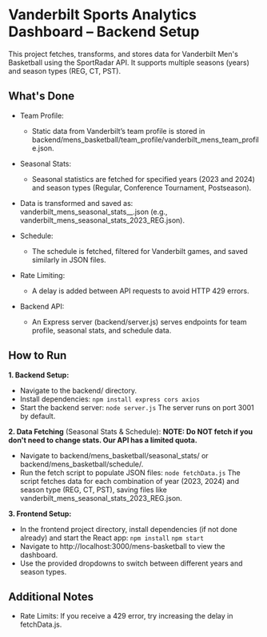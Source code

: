 # Vanderbilt Sports Analytics Dashboard – Backend Setup
This project fetches, transforms, and stores data for Vanderbilt Men's Basketball using the SportRadar API. It supports multiple seasons (years) and season types (REG, CT, PST).

## What's Done
- Team Profile:
    - Static data from Vanderbilt’s team profile is stored in backend/mens_basketball/team_profile/vanderbilt_mens_team_profile.json.

- Seasonal Stats:
    - Seasonal statistics are fetched for specified years (2023 and 2024) and season types (Regular, Conference Tournament, Postseason).
- Data is transformed and saved as:
    vanderbilt_mens_seasonal_stats_<year>_<seasonType>.json
    (e.g., vanderbilt_mens_seasonal_stats_2023_REG.json).

- Schedule:
    - The schedule is fetched, filtered for Vanderbilt games, and saved similarly in JSON files.

- Rate Limiting:
    - A delay is added between API requests to avoid HTTP 429 errors.

- Backend API:
    - An Express server (backend/server.js) serves endpoints for team profile, seasonal stats, and schedule data.


## How to Run
**1. Backend Setup:**
- Navigate to the backend/ directory.
- Install dependencies: `npm install express cors axios`
- Start the backend server: `node server.js` The server runs on port 3001 by default.

**2. Data Fetching** (Seasonal Stats & Schedule):
**NOTE: Do NOT fetch if you don't need to change stats. Our API has a limited quota.**
- Navigate to backend/mens_basketball/seasonal_stats/ or backend/mens_basketball/schedule/.
- Run the fetch script to populate JSON files: `node fetchData.js` The script fetches data for each combination of year (2023, 2024) and season type (REG, CT, PST), saving files like vanderbilt_mens_seasonal_stats_2023_REG.json.

**3. Frontend Setup:**
- In the frontend project directory, install dependencies (if not done already) and start the React app:
`npm install`
`npm start`
- Navigate to http://localhost:3000/mens-basketball to view the dashboard.
- Use the provided dropdowns to switch between different years and season types.

## Additional Notes
- Rate Limits: If you receive a 429 error, try increasing the delay in fetchData.js.